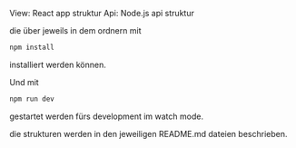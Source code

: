 View: React app struktur 
Api: Node.js api struktur

die über jeweils in dem ordnern mit

```sh
npm install
```

installiert werden können.

Und mit

```sh
npm run dev
```
gestartet werden fürs development im watch mode.


die strukturen werden in den jeweiligen README.md dateien beschrieben.